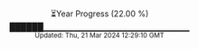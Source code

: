 <p align="center">
⏳Year Progress (22.00 %) <br>
██████▁▁▁▁▁▁▁▁▁▁▁▁▁▁▁▁▁▁▁▁▁▁▁▁ <br>
<sub>Updated: Thu, 21 Mar 2024 12:29:10 GMT</sub>
</p>

